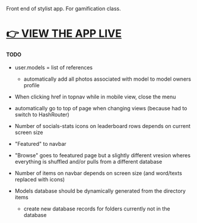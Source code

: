 Front end of stylist app. For gamification class.

# [👉 VIEW THE APP LIVE](https://christian-byrne.github.io/clementine/)

#### TODO

- user.models = list of references
  - automatically add all photos associated with model to model owners profile

- When clicking href in topnav while in mobile view, close the menu
- automatically go to top of page when changing views (because had to switch to HashRouter)
- Number of socials-stats icons on leaderboard rows depends on current screen size
- "Featured" to navbar
- "Browse" goes to feeatured page but a slightly different vresion wheres everything is shuffled and/or pulls from a different database
- Number of items on navbar depends on screen size (and word/texts replaced with icons)
- Models database should be dynamically generated from the directory items
  - create new database records for folders currently not in the database